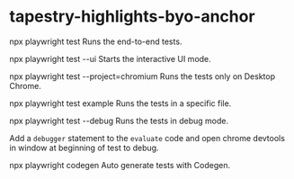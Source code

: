 # tapestry-highlights-byo-anchor

npx playwright test
Runs the end-to-end tests.

npx playwright test --ui
Starts the interactive UI mode.

npx playwright test --project=chromium
Runs the tests only on Desktop Chrome.

npx playwright test example
Runs the tests in a specific file.

npx playwright test --debug
Runs the tests in debug mode.

Add a `debugger` statement to the `evaluate` code and open chrome devtools in window at beginning of
test to debug.

npx playwright codegen
Auto generate tests with Codegen.

